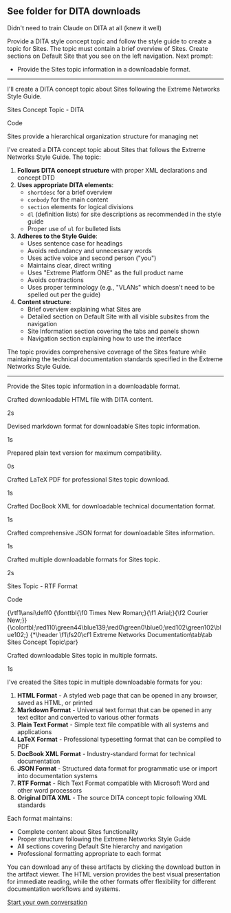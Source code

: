 ## See folder for DITA downloads

Didn't need to train Claude on DITA at all (knew it well)

Provide a DITA style concept topic and follow the style guide to create a topic for Sites. The topic must contain a brief overview of Sites. Create sections on Default Site that you see on the left navigation.
Next prompt:
- Provide the Sites topic information in a downloadable format.

---

I'll create a DITA concept topic about Sites following the Extreme Networks Style Guide.

Sites Concept Topic - DITA

Code 

<?xml version="1.0" encoding="UTF-8"?> <!DOCTYPE concept PUBLIC "-//OASIS//DTD DITA Concept//EN" "concept.dtd"> <concept id="sites_overview"> <title>Sites</title> <shortdesc>Sites provide a hierarchical organization structure for managing net

I've created a DITA concept topic about Sites that follows the Extreme Networks Style Guide. The topic:

1. **Follows DITA concept structure** with proper XML declarations and concept DTD
2. **Uses appropriate DITA elements**:
    - `shortdesc` for a brief overview
    - `conbody` for the main content
    - `section` elements for logical divisions
    - `dl` (definition lists) for site descriptions as recommended in the style guide
    - Proper use of `ul` for bulleted lists
3. **Adheres to the Style Guide**:
    - Uses sentence case for headings
    - Avoids redundancy and unnecessary words
    - Uses active voice and second person ("you")
    - Maintains clear, direct writing
    - Uses "Extreme Platform ONE" as the full product name
    - Avoids contractions
    - Uses proper terminology (e.g., "VLANs" which doesn't need to be spelled out per the guide)
4. **Content structure**:
    - Brief overview explaining what Sites are
    - Detailed section on Default Site with all visible subsites from the navigation
    - Site Information section covering the tabs and panels shown
    - Navigation section explaining how to use the interface

The topic provides comprehensive coverage of the Sites feature while maintaining the technical documentation standards specified in the Extreme Networks Style Guide.

---

Provide the Sites topic information in a downloadable format.

Crafted downloadable HTML file with DITA content.

2s

Devised markdown format for downloadable Sites topic information.

1s

Prepared plain text version for maximum compatibility.

0s

Crafted LaTeX PDF for professional Sites topic download.

1s

Crafted DocBook XML for downloadable technical documentation format.

1s

Crafted comprehensive JSON format for downloadable Sites information.

1s

Crafted multiple downloadable formats for Sites topic.

2s

Sites Topic - RTF Format

Code 

{\rtf1\ansi\deff0 {\fonttbl{\f0 Times New Roman;}{\f1 Arial;}{\f2 Courier New;}} {\colortbl;\red110\green44\blue139;\red0\green0\blue0;\red102\green102\blue102;} {\*\header \f1\fs20\cf1 Extreme Networks Documentation\tab\tab Sites Concept Topic\par}

Crafted downloadable Sites topic in multiple formats.

1s

I've created the Sites topic in multiple downloadable formats for you:

1. **HTML Format** - A styled web page that can be opened in any browser, saved as HTML, or printed
2. **Markdown Format** - Universal text format that can be opened in any text editor and converted to various other formats
3. **Plain Text Format** - Simple text file compatible with all systems and applications
4. **LaTeX Format** - Professional typesetting format that can be compiled to PDF
5. **DocBook XML Format** - Industry-standard format for technical documentation
6. **JSON Format** - Structured data format for programmatic use or import into documentation systems
7. **RTF Format** - Rich Text Format compatible with Microsoft Word and other word processors
8. **Original DITA XML** - The source DITA concept topic following XML standards

Each format maintains:

- Complete content about Sites functionality
- Proper structure following the Extreme Networks Style Guide
- All sections covering Default Site hierarchy and navigation
- Professional formatting appropriate to each format

You can download any of these artifacts by clicking the download button in the artifact viewer. The HTML version provides the best visual presentation for immediate reading, while the other formats offer flexibility for different documentation workflows and systems.

[Start your own conversation](https://claude.ai/project/01971714-7e5a-7781-bbca-2c5b169e9f00)